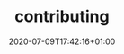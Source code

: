 ---
title: contributing
date: 2020-07-09T17:42:16+01:00
description: pypyr is open-source. You don't have to write code to contribute, you can help with reporting bugs, documentation, examples and ideas. This guide will help you contribute to open-source software.
menu:
  docs:
    identifier: contributing-overview
    name: overview
    parent: contributing
    weight: -100
seo_article_headline: How to contribute to pypyr open source software.
seo_description: pypyr is an open-source task-runner. This contribution guide will help you contribute to open-source software.
seo_is_carousel: true
---